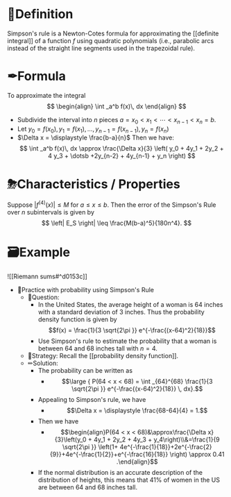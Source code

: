 # 📝Definition
Simpson's rule is a Newton-Cotes formula for approximating the [[definite integral]] of a function $f$ using quadratic polynomials (i.e., parabolic arcs instead of the straight line segments used in the trapezoidal rule). 

# ✒Formula
To approximate the integral
$$
\begin{align}
\int _a^b f(x)\, dx
\end{align}
$$
- Subdivide the interval into $n$ pieces $a = x_0 < x_1 < \dotsb < x_{n-1} < x_n = b$.
- Let $y_0 = f(x_0), y_1 = f(x_1),...,y_{n-1} = f(x_{n-1}), y_n = f(x_n)$
- $\Delta x = \displaystyle \frac{b-a}{n}$
Then we have:
$$
\int _a^b f(x)\, dx \approx \frac{\Delta x}{3} \left( y_0 + 4y_1 + 2y_2 + 4 y_3 + \dotsb +2y_{n-2} + 4y_{n-1} + y_n \right)
$$
# ⛈Characteristics / Properties
Suppose $\left| f^{(4)}(x) \right| \leq M$ for $a \leq x \leq b$. Then the error of the Simpson's Rule over $n$ subintervals is given by
$$
\left| E_S \right| \leq \frac{M(b-a)^5}{180n^4}.
$$

# 🗃Example
![[Riemann sums#^d0153c]]

- 📌Practice with probability using Simpson's Rule
	- 💬Question:
		- In the United States, the average height of a woman is 64 inches with a standard deviation of 3 inches. Thus the probability density function is given by $$f(x) = \frac{1}{3 \sqrt{2\pi }} e^{-\frac{(x-64)^2}{18}}$$
		- Use Simpson's rule to estimate the probability that a woman is between 64 and 68 inches tall with $n=4$.
	- 🏹Strategy: Recall the [[probability density function]].
	- ✏Solution:
		- The probability can be written as
			- $$\large { P(64 < x < 68) = \int _{64}^{68} \frac{1}{3 \sqrt{2\pi }} e^{-\frac{(x-64)^2}{18}} \,  dx}.$$
		- Appealing to Simpson's rule, we have
			- $$\Delta x = \displaystyle \frac{68-64}{4} = 1.$$
		- Then we have
			- $$\begin{align}P(64 < x < 68)&\approx\frac{\Delta x}{3}\left(y_0 + 4y_1 + 2y_2 + 4y_3 + y_4\right)\\&=\frac{1}{9 \sqrt{2\pi }} \left(1+ 4e^{-\frac{1}{18}}+2e^{-\frac{2}{9}}+4e^{-\frac{1}{2}}+e^{-\frac{16}{18}} \right) \approx 0.41 .\end{align}$$
		- If the normal distribution is an accurate description of the distribution of heights, this means that $41\%$ of women in the US are between 64 and 68 inches tall.

